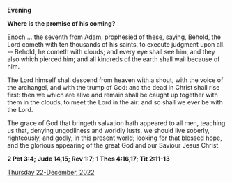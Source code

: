 **Evening**

**Where is the promise of his coming?**
 
Enoch ... the seventh from Adam, prophesied of these, saying, Behold, the Lord cometh with ten thousands of his saints, to execute judgment upon all. -- Behold, he cometh with clouds; and every eye shall see him, and they also which pierced him; and all kindreds of the earth shall wail because of him.
 
The Lord himself shall descend from heaven with a shout, with the voice of the archangel, and with the trump of God: and the dead in Christ shall rise first: then we which are alive and remain shall be caught up together with them in the clouds, to meet the Lord in the air: and so shall we ever be with the Lord.
 
The grace of God that bringeth salvation hath appeared to all men, teaching us that, denying ungodliness and worldly lusts, we should live soberly, righteously, and godly, in this present world; looking for that blessed hope, and the glorious appearing of the great God and our Saviour Jesus Christ.  

**2 Pet 3:4; Jude 14,15; Rev 1:7; 1 Thes 4:16,17; Tit 2:11-13**

[Thursday 22-December, 2022](https://t.me/daily_light)
